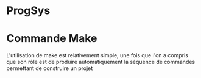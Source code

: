 # ProgSys

# Commande Make
L'utilisation de make est relativement simple, une fois que l'on a compris que son rôle est de produire automatiquement la séquence de commandes permettant de construire un projet
